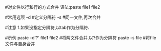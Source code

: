 #对文件以行和行的方式合并
语法:paste file1 file2

#常用选项
-d			#定义分隔符
-s			#同一文件,再次合并

#注意
1.如果没指定分隔符,以tab作为分隔符.

#示例
paste -d'?' file1 file2	#将两文件合并,以?作为分隔符
paste -s file		#将file文件与自身合并
